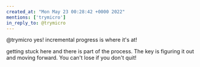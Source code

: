 ```yaml
---
created_at: "Mon May 23 00:28:42 +0000 2022"
mentions: ['trymicro']
in_reply_to: @trymicro
---
```


@trymicro yes! incremental progress is where it's at!

getting stuck here and there is part of the process. The key is figuring it out and moving forward. You can't lose if you don't quit!